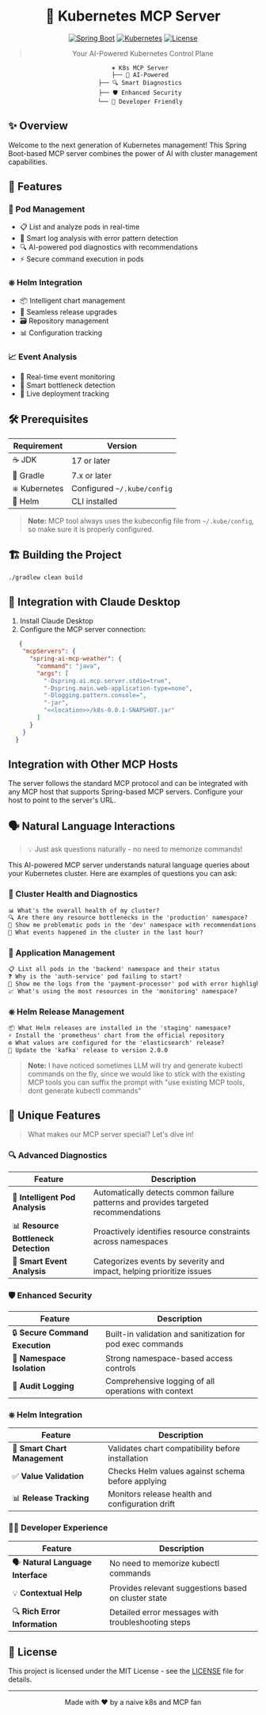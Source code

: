 <div align="center">

# 🎯 Kubernetes MCP Server

[![Spring Boot](https://img.shields.io/badge/Spring%20Boot-3.x-brightgreen.svg)](https://spring.io/projects/spring-boot)
[![Kubernetes](https://img.shields.io/badge/Kubernetes-1.x-326CE5.svg)](https://kubernetes.io/)
[![License](https://img.shields.io/badge/License-MIT-blue.svg)](LICENSE)

> Your AI-Powered Kubernetes Control Plane

```ascii
    ⎈ K8s MCP Server
    ├── 🤖 AI-Powered
    ├── 🔍 Smart Diagnostics
    ├── 🛡️ Enhanced Security
    └── 🚀 Developer Friendly
```

</div>

## ✨ Overview

Welcome to the next generation of Kubernetes management! This Spring Boot-based MCP server combines the power of AI with cluster management capabilities.

## 🎁 Features

### 🔄 Pod Management
- 📋 List and analyze pods in real-time
- 📝 Smart log analysis with error pattern detection
- 🔍 AI-powered pod diagnostics with recommendations
- ⚡ Secure command execution in pods

### ⎈ Helm Integration
- 📦 Intelligent chart management
- 🔄 Seamless release upgrades
- 🗃️ Repository management
- 📊 Configuration tracking

### 📈 Event Analysis
- 🎯 Real-time event monitoring
- 🚨 Smart bottleneck detection
- 📱 Live deployment tracking

## 🛠️ Prerequisites

| Requirement | Version |
|------------|----------|
| ☕ JDK | 17 or later |
| 🐘 Gradle | 7.x or later |
| ⎈ Kubernetes | Configured `~/.kube/config` |
| 🎡 Helm | CLI installed |

> **Note:** MCP tool always uses the kubeconfig file from `~/.kube/config`, so make sure it is properly configured.

## 🏗️ Building the Project

```bash
./gradlew clean build
```

## 🤝 Integration with Claude Desktop

1. Install Claude Desktop
2. Configure the MCP server connection:
```json
   {
    "mcpServers": {
      "spring-ai-mcp-weather": {
        "command": "java",
        "args": [
          "-Dspring.ai.mcp.server.stdio=true",
          "-Dspring.main.web-application-type=none",
          "-Dlogging.pattern.console=",
          "-jar",          
          "<<location>>/k8s-0.0.1-SNAPSHOT.jar"
        ]
      }
    }
  }
```

## Integration with Other MCP Hosts

The server follows the standard MCP protocol and can be integrated with any MCP host that supports Spring-based MCP servers. Configure your host to point to the server's URL.

## 🗣️ Natural Language Interactions

> 💡 Just ask questions naturally - no need to memorize commands!

This AI-powered MCP server understands natural language queries about your Kubernetes cluster. Here are examples of questions you can ask:

### 🏥 Cluster Health and Diagnostics
```markdown
📊 What's the overall health of my cluster?
🔍 Are there any resource bottlenecks in the 'production' namespace?
🚨 Show me problematic pods in the 'dev' namespace with recommendations
📅 What events happened in the cluster in the last hour?
```

### 📱 Application Management
```markdown
📋 List all pods in the 'backend' namespace and their status
❓ Why is the 'auth-service' pod failing to start?
📝 Show me the logs from the 'payment-processor' pod with error highlighting
📈 What's using the most resources in the 'monitoring' namespace?
```

### ⎈ Helm Release Management
```markdown
📦 What Helm releases are installed in the 'staging' namespace?
⚡ Install the 'prometheus' chart from the official repository
⚙️ What values are configured for the 'elasticsearch' release?
🔄 Update the 'kafka' release to version 2.0.0
```

> **Note:** I have noticed sometimes LLM will try and generate kubectl commands on the fly, since we would like to stick with the existing MCP tools you can suffix the prompt with "use existing MCP tools, dont generate kubectl commands"

## 🌟 Unique Features

> What makes our MCP server special? Let's dive in!

### 🔍 Advanced Diagnostics
| Feature | Description |
|---------|-------------|
| 🤖 **Intelligent Pod Analysis** | Automatically detects common failure patterns and provides targeted recommendations |
| 📊 **Resource Bottleneck Detection** | Proactively identifies resource constraints across namespaces |
| 🎯 **Smart Event Analysis** | Categorizes events by severity and impact, helping prioritize issues |

### 🛡️ Enhanced Security
| Feature | Description |
|---------|-------------|
| 🔒 **Secure Command Execution** | Built-in validation and sanitization for pod exec commands |
| 🏰 **Namespace Isolation** | Strong namespace-based access controls |
| 📝 **Audit Logging** | Comprehensive logging of all operations with context |

### ⎈ Helm Integration
| Feature | Description |
|---------|-------------|
| 🎯 **Smart Chart Management** | Validates chart compatibility before installation |
| ✅ **Value Validation** | Checks Helm values against schema before applying |
| 📊 **Release Tracking** | Monitors release health and configuration drift |

### 👩‍💻 Developer Experience
| Feature | Description |
|---------|-------------|
| 🗣️ **Natural Language Interface** | No need to memorize kubectl commands |
| 💡 **Contextual Help** | Provides relevant suggestions based on cluster state |
| 🔍 **Rich Error Information** | Detailed error messages with troubleshooting steps |

## 📄 License

This project is licensed under the MIT License - see the [LICENSE](LICENSE) file for details.

---
<div align="center">
Made with ❤️ by a naive k8s and MCP fan
</div>
